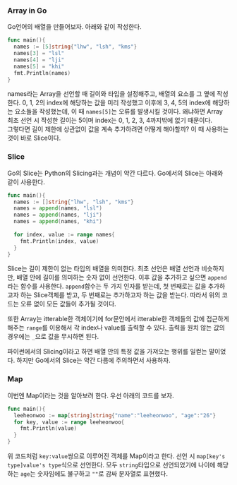 ### Array in Go
Go언어의 배열을 만들어보자. 아래와 같이 작성한다.
```go
func main(){
  names := [5]string{"lhw", "lsh", "kms"}
  names[3] = "lsl"
  names[4] = "lji"
  names[5] = "khi"
  fmt.Println(names)
}
```
names라는 Array을 선언할 때 길이와 타입을 설정해주고, 배열의 요소를 그 옆에 작성한다. 0, 1, 2의 index에 해당하는 값을 미리 작성했고 이후에 3, 4, 5의 index에 해당하는 요소들을 작성했는데, 이 때 `names[5]`는 오류를 발생시킬 것이다. 왜냐하면 Array 최초 선언 시 작성한 길이는 5이며 index는 0, 1, 2, 3, 4까지밖에 없기 때문이다.  
그렇다면 길이 제한에 상관없이 값을 계속 추가하려면 어떻게 해야할까? 이 때 사용하는것이 바로 Slice이다.

### Slice
Go의 Slice는 Python의 Slicing과는 개념이 약간 다르다. Go에서의 Slice는 아래와 같이 사용한다.
```go
func main(){
  names := []string{"lhw", "lsh", "kms"}
  names = append(names, "lsl")
  names = append(names, "lji")
  names = append(names, "khi")
  
  for index, value := range names{
    fmt.Println(index, value)
  }
}
```
Slice는 길이 제한이 없는 타입의 배열을 의미한다. 최초 선언은 배열 선언과 비슷하지만, 배열 안에 길이를 의미하는 숫자 없이 선언한다. 이후 값을 추가하고 싶으면 `append`라는 함수를 사용한다. `append`함수는 두 가지 인자를 받는데, 첫 번째로는 값을 추가하고자 하는 Slice객체를 받고, 두 번째로는 추가하고자 하는 값을 받는다. 따라서 위의 코드는 오류 없이 모든 값들이 추가될 것이다.  

또한 Array는 itterable한 객체이기에 for문안에서 itterable한 객체들의 값에 접근하게 해주는 `range`를 이용해서 각 index나 value를 출력할 수 있다. 출력을 원치 않는 값의 경우에는 `_`으로 값을 무시하면 된다.

파이썬에서의 Slicing이라고 하면 배열 안의 특정 값을 가져오는 행위를 일컫는 말이었다. 하지만 Go에서의 Slice는 약간 다름에 주의하면서 사용하자.

### Map
이번엔 Map이라는 것을 알아보려 한다. 우선 아래의 코드를 보자.
```go
func main(){
  leeheonwoo := map[string]string{"name":"leeheonwoo", "age":"26"}
  for key, value := range leeheonwoo{
    fmt.Println(value)
  }
}
```
위 코드처럼 `key:value`쌍으로 이루어진 객체를 Map이라고 한다. 선언 시 `map[key's type]value's type`식으로 선언한다. 모두 `string`타입으로 선언되었기에 나이에 해당하는 `age`는 숫자임에도 불구하고 `""`로 감싸 문자열로 표현했다.
